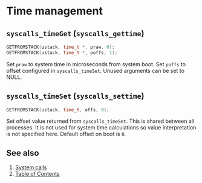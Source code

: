 # Time management

## `syscalls_timeGet` (`syscalls_gettime`)

````C
GETFROMSTACK(ustack, time_t *, praw, 0);
GETFROMSTACK(ustack, time_t *, poffs, 1);
````

Set `praw` to system time in microseconds from system boot. Set `poffs` to
offset configured in `syscalls_timeSet`. Unused arguments can be set to NULL.

## `syscalls_timeSet` (`syscalls_settime`)

````C
GETFROMSTACK(ustack, time_t, offs, 0);
````

Set offset value returned from `syscalls_timeSet`. This is shared between all
processes. It is not used for system time calculations so value interpretation
is not specified here. Default offset on boot is `0`.

## See also

1. [System calls](README.md)
2. [Table of Contents](../../README.md)

